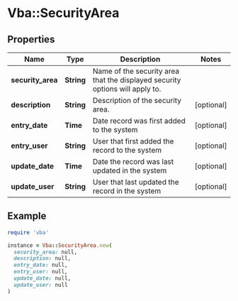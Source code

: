 # Vba::SecurityArea

## Properties

| Name | Type | Description | Notes |
| ---- | ---- | ----------- | ----- |
| **security_area** | **String** | Name of the security area that the displayed security options will apply to. |  |
| **description** | **String** | Description of the security area. | [optional] |
| **entry_date** | **Time** | Date record was first added to the system | [optional] |
| **entry_user** | **String** | User that first added the record to the system | [optional] |
| **update_date** | **Time** | Date the record was last updated in the system | [optional] |
| **update_user** | **String** | User that last updated the record in the system | [optional] |

## Example

```ruby
require 'vba'

instance = Vba::SecurityArea.new(
  security_area: null,
  description: null,
  entry_date: null,
  entry_user: null,
  update_date: null,
  update_user: null
)
```

